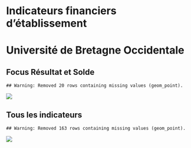 Indicateurs financiers d’établissement
================

# Université de Bretagne Occidentale

## Focus Résultat et Solde

    ## Warning: Removed 20 rows containing missing values (geom_point).

![](/home/julien/repo/cpesr/RFC/Finances/Etablissements/université_de_bretagne_occidentale_files/figure-gfm/etab.focus-1.png)<!-- -->

## Tous les indicateurs

    ## Warning: Removed 163 rows containing missing values (geom_point).

![](/home/julien/repo/cpesr/RFC/Finances/Etablissements/université_de_bretagne_occidentale_files/figure-gfm/etab-1.png)<!-- -->
